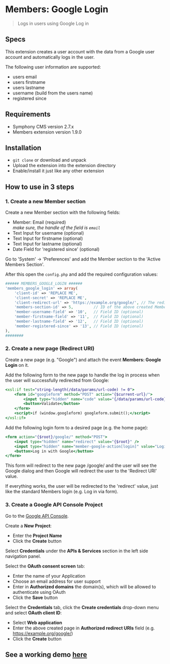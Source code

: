 # Members: Google Login 

> Logs in users using Google Log in

## Specs

This extension creates a user account with the data from a Google user account and automatically logs in the user.

The following user information are supported:

- users email
- users firstname
- users lastname
- username (build from the users name)
- registered since

## Requirements

- Symphony CMS version 2.7.x
- Members extension version 1.9.0

## Installation

- `git clone` or download and unpack
- Upload the extension into the extension directory
- Enable/install it just like any other extension

## How to use in 3 steps

### 1. Create a new Member section

Create a new Member section with the following fields:

- Member: Email (required) <br /><em>make sure, the handle of the field is `email`</em>
- Text Input for username (optional)
- Text Input for firstname (optional)
- Text Input for lastname (optional)
- Date Field for 'registered since' (optional)

Go to 'System' -> 'Preferences' and add the Member section to the 'Active Members Section'.

After this open the `config.php` and add the required configuration values:

```php
###### MEMBERS_GOOGLE_LOGIN ######
'members_google_login' => array(
    'client-id' => 'REPLACE ME',
    'client-secret' => 'REPLACE ME',
    'client-redirect-url' => 'https://example.org/google/', // The redirect URI (see next step)
    'members-section-id' => 5,         // ID of the above created Member section
    'member-username-field' => '10',   // Field ID (optional)
    'member-firstname-field' => '11',  // Field ID (optional)
    'member-lastname-field' => '12',   // Field ID (optional)
    'member-registered-since' => '13', // Field ID (optional)
),
########
```

### 2. Create a new page (Redirect URI)

Create a new page (e.g. "Google") and attach the event __Members: Google Login__ on it.

Add the following form to the new page to handle the log in process when the user will successfully redirected from Google:

```xslt
<xsl:if test="string-length(/data/params/url-code) != 0">
    <form id="googleform" method="POST" action="{$current-url}/">
        <input type="hidden" name="code" value="{/data/params/url-code}" />
        <button>Validate</button>
    </form>
    <script>if (window.googleform) googleform.submit();</script>
</xsl:if>
```

Add the following login form to a desired page (e.g. the home page):

```xslt
<form action="{$root}/google/" method="POST">
    <input type="hidden" name="redirect" value="{$root}" />
    <input type="hidden" name="member-google-action[login]" value="Login" />
    <button>Log in with Google</button>
</form>
```

This form will redirect to the new page /google/ and the user will see the Google dialog and then Google will redirect the user to the 'Redirect URI' value.

If everything works, the user will be redirected to the 'redirect' value, just like the standard Members login (e.g. Log in via form).

### 3. Create a Google API Console Project

Go to the [Google API Console](https://console.developers.google.com/).

Create a __New Project__:

- Enter the __Project Name__
- Click the __Create__ button

Select __Credentials__ under the __APIs & Services__ section in the left side navigation panel.

Select the __OAuth consent screen__ tab:

- Enter the name of your Application
- Choose an email address for user support
- Enter in __Authorized domains__ the domain(s), which will be allowed to authenticate using OAuth
- Click the __Save__ button

Select the __Credentials__ tab, click the __Create credentials__ drop-down menu and select __OAuth client ID__:

- Select __Web application__
- Enter the above created page in __Authorized redirect URIs__ field (e.g. https://example.org/google/)
- Click the __Create__ button

## See a working demo [here](https://social-login.tiloschroeder.de)
